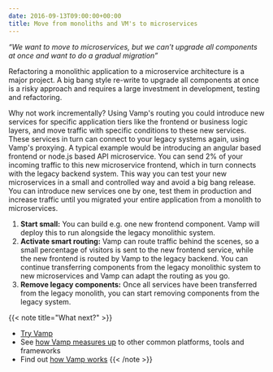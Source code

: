 ```yaml
---
date: 2016-09-13T09:00:00+00:00
title: Move from monoliths and VM's to microservices
---
```


_“We want to move to microservices, but we can’t upgrade all components at once and want to do a gradual migration”_
  
Refactoring a monolithic application to a microservice architecture is a major project. A big bang style re-write to upgrade all components at once is a risky approach and requires a large investment in development, testing and refactoring.

Why not work incrementally? Using Vamp's routing you could introduce new services for specific application tiers like the frontend or business logic layers, and move traffic with specific conditions to these new services. These services in turn can connect to your legacy systems again, using Vamp's proxying. A typical example would be introducing an angular based frontend or node.js based API microservice. You can send 2% of your incoming traffic to this new microservice frontend, which in turn connects with the legacy backend system. This way you can test your new microservices in a small and controlled way and avoid a big bang release. You can introduce new services one by one, test them in production and increase traffic until you migrated your entire application from a monolith to microservices.

1. __Start small:__ You can build e.g. one new frontend component. Vamp will deploy this to run alongside the legacy monolithic system.
2. __Activate smart routing:__ Vamp can route traffic behind the scenes, so a small percentage of visitors is sent to the new frontend service, while the new frontend is routed by Vamp to the legacy backend. You can continue transferring components from the legacy monolithic system to new microservices and Vamp can adapt the routing as you go.
3. __Remove legacy components:__ Once all services have been transferred from the legacy monolith, you can start removing components from the legacy system.

{{< note title="What next?" >}}
* [Try Vamp](/documentation/installation/hello-world)
* See [how Vamp measures up](/why-use-vamp/vamp-compared-to//proxies-and-load-balancers/) to other common platforms, tools and frameworks  
* Find out [how Vamp works](/documentation/how-vamp-works/architecture-and-components)
{{< /note >}}